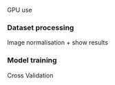 GPU use

### Dataset processing
Image normalisation + show results

### Model training
Cross Validation